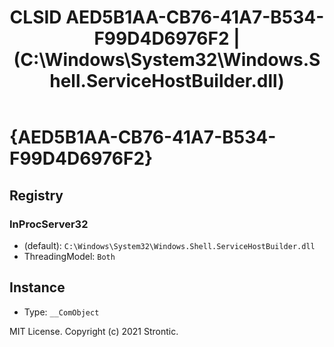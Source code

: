 ﻿---
title: "CLSID AED5B1AA-CB76-41A7-B534-F99D4D6976F2 | (C:\\Windows\\System32\\Windows.Shell.ServiceHostBuilder.dll)"
excerpt: What is COM-Object CLSID AED5B1AA-CB76-41A7-B534-F99D4D6976F2?
---

# {AED5B1AA-CB76-41A7-B534-F99D4D6976F2}


## Registry


### InProcServer32

* (default): `C:\Windows\System32\Windows.Shell.ServiceHostBuilder.dll`
* ThreadingModel: `Both`

## Instance

* Type: `__ComObject`

MIT License. Copyright (c) 2021 Strontic.


